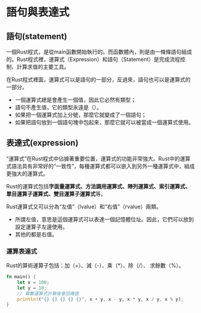 # 語句與表達式

## 語句\(statement\)

一個Rust程式，是從main函數開始執行的。而函數體內，則是由一條條語句組成的。Rust程式裡，運算式（Expression）和語句（Statement）是完成流程控制、計算求值的主要工具。

在Rust程式裡面，運算式可以是語句的一部分，反過來，語句也可以是運算式的一部分。

* 一個運算式總是會產生一個值，因此它必然有類型；
* 語句不產生值，它的類型永遠是（）。
* 如果把一個運算式加上分號，那麼它就變成了一個語句；
* 如果把語句放到一個語句塊中包起來，那麼它就可以被當成一個運算式使用。

## 表達式\(expression\)

“運算式”在Rust程式中佔據著重要位置，運算式的功能非常強大。Rust中的運算式語法具有非常好的“一致性”，每種運算式都可以嵌入到另外一種運算式中，組成更強大的運算式。

Rust的運算式包括**字面量運算式、方法調用運算式、陣列運算式、索引運算式、單目運算子運算式、雙目運算子運算式**等。

Rust運算式又可以分為“左值”（lvalue）和“右值”（rvalue）兩類。

* 所謂左值，意思是這個運算式可以表達一個記憶體位址。因此，它們可以放到設定運算子左邊使用。
* 其他的都是右值。

### 運算表達式

Rust的算術運算子包括：加（+）、減（-）、乘（\*）、除（/）、求餘數（%）。

```rust
fn main() {
    let x = 100;
    let y = 10;
    // 算數運算式計算後會回傳值
    println!("{} {} {} {} {}", x + y, x - y, x * y, x / y, x % y);
}
```





